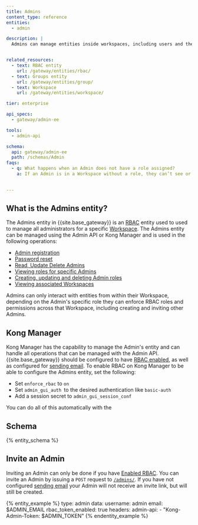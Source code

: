 ```yaml
---
title: Admins
content_type: reference
entities:
  - admin

description: |
  Admins can manage entities inside workspaces, including users and their roles.


related_resources:
  - text: RBAC entity
    url: /gateway/entities/rbac/
  - text: Groups entity
    url: /gateway/entities/group/
  - text: Workspace
    url: /gateway/entities/workspace/

tier: enterprise

api_specs:
  - gateway/admin-ee

tools:
  - admin-api

schema:
  api: gateway/admin-ee
  path: /schemas/Admin
faqs:
  - q: What happens when an Admin does not have a role assigned?
    a: If an Admin is in a Workspace without a role, they can’t see or interact with anything. Admins can manage entities inside Workspaces, including users and their roles.
    

---
```


## What is the Admins entity? 
The Admins entity in {{site.base_gateway}} is an [RBAC](/gateway/entities/rbac) entity used to used to manage all administrators for a specific [Workspace](/gateway/entities/workspace). 
The Admins entity can be managed using the Admin API or Kong Manager and is used in the following operations:

* [Admin registration](/api/gateway/admin-ee/3.9/#/operations/post-admins-register)
* [Password reset](/api/gateway/admin-ee/3.9/#/operations/get-admins-password_resets)
* [Read, Update Delete Admins](/api/gateway/admin-ee/3.9/#/operations/patch-admins-name_or_id-generate_register_url)
* [Viewing roles for specific Admins](/api/gateway/admin-ee/3.9/#/operations/get-admins-name_or_id-roles)
* [Creating, updating and deleting Admin roles](/api/gateway/admin-ee/3.9/#/operations/post-admins-name_or_id-roles)
* [Viewing associated Workspaces](/api/gateway/admin-ee/3.9/#/operations/get-admins-name_or_id-workspaces)


Admins can only interact with entities from within their Workspace, depending on the Admin's specific role they can enforce RBAC roles and permissions across that Workspace, including creating and inviting other Admins. 

## Kong Manager

Kong Manager has the capability to manage the Admin's entity and can handle all operations that can be managed with the Admin API. {{site.base_gateway}} should be configured to have [RBAC enabled](/gateway/entities/rbac/#enable-rbac), as well as configured for [sending email](/how-to/configure-kong-manager-email). To enable RBAC on Kong Manager to be able to configure the Admins entity, set the following: 

* Set `enforce_rbac` to `on`
* Set `admin_gui_auth `to the desired authentication like `basic-auth`
* Add a session secret to `admin_gui_session_conf`

You can do all of this automatically with the 


## Schema

{% entity_schema %}

## Invite an Admin

Inviting an Admin can only be done if you have [Enabled RBAC](/gateway/entities/rbac/#enable-rbac). You can invite an Admin by issuing a `POST` request to [`/admins/`](/api/gateway/admin-ee/3.9/#/operations/post-admins). If you have not configured [sending email](/how-to/configure-kong-manager-email) your Admin will not receive an invite link, but will still be created.

{% entity_example %}
type: admin
data:
  username: admin
  email: $ADMIN_EMAIL
  rbac_token_enabled: true
headers:
  admin-api:
    - "Kong-Admin-Token: $ADMIN_TOKEN"
{% endentity_example %}